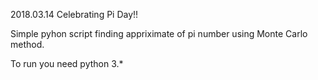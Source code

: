 2018.03.14 
Celebrating Pi Day!!

Simple pyhon script finding appriximate of pi number using Monte Carlo method.

To run you need python 3.*
  

